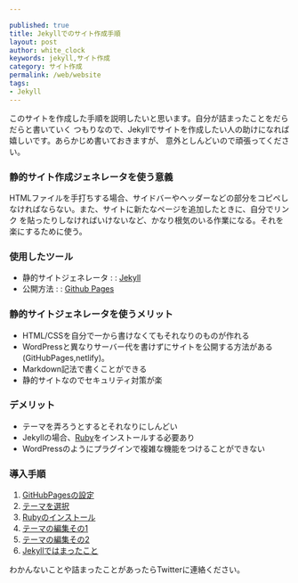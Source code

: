 ```yaml
---

published: true
title: Jekyllでのサイト作成手順
layout: post
author: white_clock
keywords: jekyll,サイト作成
category: サイト作成
permalink: /web/website
tags:
- Jekyll
---
```

このサイトを作成した手順を説明したいと思います。自分が詰まったことをだらだらと書いていく
つもりなので、Jekyllでサイトを作成したい人の助けになれば嬉しいです。あらかじめ書いておきますが、
意外としんどいので頑張ってください。

### **静的サイト作成ジェネレータを使う意義**
HTMLファイルを手打ちする場合、サイドバーやヘッダーなどの部分をコピペしなければならない。また、サイトに新たなページを追加したときに、自分でリンク
を貼ったりしなければいけないなど、かなり根気のいる作業になる。それを楽にするために使う。

### **使用したツール**
- 静的サイトジェネレータ :
:  [Jekyll](https://jekyllrb-ja.github.io/)
- 公開方法 :
: [Github Pages](https://pages.github.com/)
  
  
### **静的サイトジェネレータを使うメリット**
- HTML/CSSを自分で一から書けなくてもそれなりのものが作れる
- WordPressと異なりサーバー代を書けずにサイトを公開する方法がある(GitHubPages,netlify)。
- Markdown記法で書くことができる
- 静的サイトなのでセキュリティ対策が楽

### **デメリット**
- テーマを弄ろうとするとそれなりにしんどい
- Jekyllの場合、[Ruby](https://www.ruby-lang.org/ja/ )をインストールする必要あり
- WordPressのようにプラグインで複雑な機能をつけることができない

### **導入手順**
1. [GitHubPagesの設定](../../web/github)
2. [テーマを選択](../../web/theme1)
3. [Rubyのインストール](../../web/ruby)
4. [テーマの編集その1](../../web/jekyll_1)
5. [テーマの編集その2](../../web/jekyll_2)
6. [Jekyllではまったこと](../../web/jekyll_3)

わかんないことや詰まったことがあったらTwitterに連絡ください。